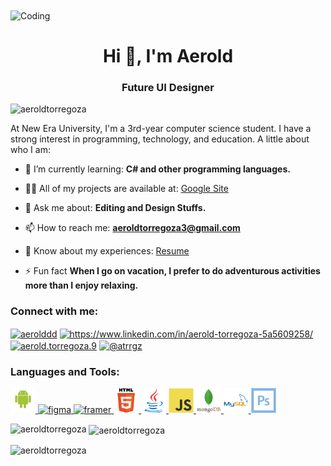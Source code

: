 <img align="Center" alt="Coding" height="440" width="1050" src="https://i.pinimg.com/originals/81/17/8b/81178b47a8598f0c81c4799f2cdd4057.gif">
<h1 align="center">Hi 👋, I'm Aerold</h1>
<h3 align="center">Future UI Designer</h3>

<p align="left"> <img src="https://komarev.com/ghpvc/?username=aeroldtorregoza&label=Profile%20views&color=0e75b6&style=flat" alt="aeroldtorregoza" /> </p>

At New Era University, I'm a 3rd-year computer science student. I have a strong interest in programming, technology, and education. A little about who I am:

- 🌱 I’m currently learning: **C# and other programming languages.**

- 👨‍💻 All of my projects are available at: [Google Site](https://sites.google.com/neu.edu.ph/adtorregoza/home?)
- 💬 Ask me about: **Editing and Design Stuffs.**

- 📫 How to reach me: **aeroldtorregoza3@gmail.com**

- 📄 Know about my experiences: [Resume](https://drive.google.com/file/d/1qM-p6S_iVi6jN1m_uw2U9z2BDhWQFU3j/view)

- ⚡ Fun fact **When I go on vacation, I prefer to do adventurous activities more than I enjoy relaxing.**

<h3 align="left">Connect with me:</h3>
<p align="left">
<a href="https://twitter.com/aerolddd" target="blank"><img align="center" src="https://raw.githubusercontent.com/rahuldkjain/github-profile-readme-generator/master/src/images/icons/Social/twitter.svg" alt="aerolddd" height="30" width="40" /></a>
<a href="https://linkedin.com/in/https://www.linkedin.com/in/aerold-torregoza-5a5609258/" target="blank"><img align="center" src="https://raw.githubusercontent.com/rahuldkjain/github-profile-readme-generator/master/src/images/icons/Social/linked-in-alt.svg" alt="https://www.linkedin.com/in/aerold-torregoza-5a5609258/" height="30" width="40" /></a>
<a href="https://fb.com/aerold.torregoza.9" target="blank"><img align="center" src="https://raw.githubusercontent.com/rahuldkjain/github-profile-readme-generator/master/src/images/icons/Social/facebook.svg" alt="aerold.torregoza.9" height="30" width="40" /></a>
<a href="https://instagram.com/@atrrgz" target="blank"><img align="center" src="https://raw.githubusercontent.com/rahuldkjain/github-profile-readme-generator/master/src/images/icons/Social/instagram.svg" alt="@atrrgz" height="30" width="40" /></a>
</p>

<h3 align="left">Languages and Tools:</h3>
<p align="left"> <a href="https://developer.android.com" target="_blank" rel="noreferrer"> <img src="https://raw.githubusercontent.com/devicons/devicon/master/icons/android/android-original-wordmark.svg" alt="android" width="40" height="40"/> </a> <a href="https://www.figma.com/" target="_blank" rel="noreferrer"> <img src="https://www.vectorlogo.zone/logos/figma/figma-icon.svg" alt="figma" width="40" height="40"/> </a> <a href="https://www.framer.com/" target="_blank" rel="noreferrer"> <img src="https://www.vectorlogo.zone/logos/framer/framer-icon.svg" alt="framer" width="40" height="40"/> </a> <a href="https://www.w3.org/html/" target="_blank" rel="noreferrer"> <img src="https://raw.githubusercontent.com/devicons/devicon/master/icons/html5/html5-original-wordmark.svg" alt="html5" width="40" height="40"/> </a> <a href="https://www.java.com" target="_blank" rel="noreferrer"> <img src="https://raw.githubusercontent.com/devicons/devicon/master/icons/java/java-original.svg" alt="java" width="40" height="40"/> </a> <a href="https://developer.mozilla.org/en-US/docs/Web/JavaScript" target="_blank" rel="noreferrer"> <img src="https://raw.githubusercontent.com/devicons/devicon/master/icons/javascript/javascript-original.svg" alt="javascript" width="40" height="40"/> </a> <a href="https://www.mongodb.com/" target="_blank" rel="noreferrer"> <img src="https://raw.githubusercontent.com/devicons/devicon/master/icons/mongodb/mongodb-original-wordmark.svg" alt="mongodb" width="40" height="40"/> </a> <a href="https://www.mysql.com/" target="_blank" rel="noreferrer"> <img src="https://raw.githubusercontent.com/devicons/devicon/master/icons/mysql/mysql-original-wordmark.svg" alt="mysql" width="40" height="40"/> </a> <a href="https://www.photoshop.com/en" target="_blank" rel="noreferrer"> <img src="https://raw.githubusercontent.com/devicons/devicon/master/icons/photoshop/photoshop-line.svg" alt="photoshop" width="40" height="40"/> </a> </p>

<p><img align="left" src="https://github-readme-stats.vercel.app/api/top-langs?username=aeroldtorregoza&show_icons=true&locale=en&layout=compact" alt="aeroldtorregoza" /></p>

<p>&nbsp;<img align="center" src="https://github-readme-stats.vercel.app/api?username=aeroldtorregoza&show_icons=true&locale=en" alt="aeroldtorregoza" /></p>

<p><img align="center" src="https://github-readme-streak-stats.herokuapp.com/?user=aeroldtorregoza&" alt="aeroldtorregoza" /></p>
